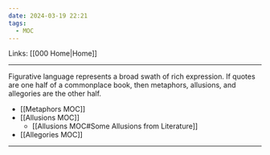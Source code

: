 ```yaml
---
date: 2024-03-19 22:21
tags:
  - MOC
---
```

Links: [[000 Home|Home]]

---
Figurative language represents a broad swath of rich expression. If quotes are one half of a commonplace book, then metaphors, allusions, and allegories are the other half. 

- [[Metaphors MOC]]
- [[Allusions MOC]]
	- [[Allusions MOC#Some Allusions from Literature]]
- [[Allegories MOC]]

---
